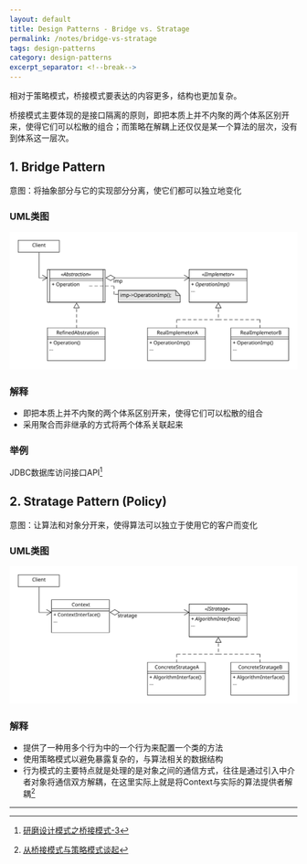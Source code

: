 ```yaml
---
layout: default
title: Design Patterns - Bridge vs. Stratage
permalink: /notes/bridge-vs-stratage
tags: design-patterns
category: design-patterns
excerpt_separator: <!--break-->
---
```


相对于策略模式，桥接模式要表达的内容更多，结构也更加复杂。  

桥接模式主要体现的是接口隔离的原则，即把本质上并不内聚的两个体系区别开来，使得它们可以松散的组合；而策略在解耦上还仅仅是某一个算法的层次，没有到体系这一层次。
<!--break-->

## 1. Bridge Pattern

意图：将抽象部分与它的实现部分分离，使它们都可以独立地变化   

### UML类图   
![Bridge Pattern UML](/assets/images/designpattern/bridge%20pattern.svg "Bridge Pattern UML")   

### 解释   
* 即把本质上并不内聚的两个体系区别开来，使得它们可以松散的组合   
* 采用聚合而非继承的方式将两个体系关联起来   

### 举例
JDBC数据库访问接口API[^2]

## 2. Stratage Pattern (Policy)

意图：让算法和对象分开来，使得算法可以独立于使用它的客户而变化   

### UML类图   
![Stratage Pattern UML](/assets/images/designpattern/stratage%20pattern.svg "Stratage Pattern UML")  

### 解释   
* 提供了一种用多个行为中的一个行为来配置一个类的方法
* 使用策略模式以避免暴露复杂的，与算法相关的数据结构
* 行为模式的主要特点就是处理的是对象之间的通信方式，往往是通过引入中介者对象将通信双方解耦，在这里实际上就是将Context与实际的算法提供者解耦[^1]

---
[^1]:[从桥接模式与策略模式谈起](http://www.blogjava.net/wangle/archive/2007/04/25/113545.html)
[^2]:[研磨设计模式之桥接模式-3](http://chjavach.iteye.com/blog/750381)